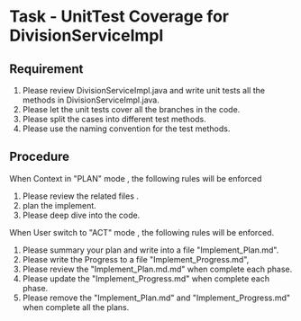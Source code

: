 # Task - UnitTest Coverage for DivisionServiceImpl


## Requirement
1. Please review DivisionServiceImpl.java and write unit tests all the methods in DivisionServiceImpl.java.
2. Please let the unit tests cover all the branches in the code.
3. Please split the cases into different test methods.
4. Please use the naming convention for the test methods.

## Procedure
When Context in "PLAN" mode , the following rules will be enforced
1. Please review the related files .
2. plan the implement.
3. Please deep dive into the code.

When User switch to "ACT" mode , the following rules will be enforced.
1. Please summary your plan and write into a file "Implement_Plan.md".
2. Please write the Progress to a file "Implement_Progress.md", 
3. Please review the "Implement_Plan.md.md" when complete each phase. 
4. Please update the "Implement_Progress.md" when complete each phase.
5. Please remove the "Implement_Plan.md" and "Implement_Progress.md" when complete all the plans.
